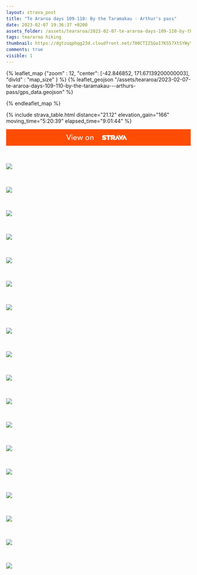 ```yaml
---
layout: strava_post
title: "Te Araroa days 109-110: By the Taramakau - Arthur's pass"
date: 2023-02-07 19:36:37 +0200
assets_folder: /assets/teararoa/2023-02-07-te-araroa-days-109-110-by-the-taramakau---arthurs-pass
tags: teararoa hiking
thumbnail: https://dgtzuqphqg23d.cloudfront.net/700CTIZSGoI7KS57XtSYWyYLO8BKiIrBK8kSim3f1xk-1024x767.jpg
comments: true
visible: 1
---
```



{% leaflet_map {"zoom" : 12,
                  "center": [-42.846852, 171.67139200000003],
                 "divId" : "map_size" } %}
    {% leaflet_geojson "/assets/teararoa/2023-02-07-te-araroa-days-109-110-by-the-taramakau---arthurs-pass/gps_data.geojson" %}

{% endleaflet_map %}





{% include strava_table.html distance="21.12" elevation_gain="166" moving_time="5:20:39" elapsed_time="9:01:44" %}

[![](/assets/strava.jpg)](https://www.strava.com/activities/8524959472)


<br />

![](https://dgtzuqphqg23d.cloudfront.net/700CTIZSGoI7KS57XtSYWyYLO8BKiIrBK8kSim3f1xk-1024x767.jpg)


<br />

![](https://dgtzuqphqg23d.cloudfront.net/TvO7SD2PfwpTkjVNrikgebHR3kCWWnt1uuyplJHf6y0-1024x768.jpg)


<br />

![](https://dgtzuqphqg23d.cloudfront.net/x-heDJjQQbpxpYRr6-8-WMYeYE6K3jwX9sfcWbjLFAA-1024x768.jpg)


<br />

![](https://dgtzuqphqg23d.cloudfront.net/MpsxArXWKfDXseSIeaATMNumeloPBNUJ4Ac8flcijl4-1024x768.jpg)


<br />

![](https://dgtzuqphqg23d.cloudfront.net/F3ZiIwdpuU9PwLSErgO-ZPVI3_79_art-31iAF9hc1c-1024x768.jpg)


<br />

![](https://dgtzuqphqg23d.cloudfront.net/hjwD1pBn-jdTdO14GUVgEFlJzMcNT1xSJEIVT5Glwo8-1024x768.jpg)


<br />

![](https://dgtzuqphqg23d.cloudfront.net/w4JQGp1CLvadJwalPRcjRAhkt9QcklCQ6Z56xrBadfM-1024x768.jpg)


<br />

![](https://dgtzuqphqg23d.cloudfront.net/DatG01TsSlffulMdwXy0HSVPiwvwkjOGY2gShzh8Tc4-1024x768.jpg)


<br />

![](https://dgtzuqphqg23d.cloudfront.net/MbBlHlX-2M4v5jHeib2VYQVnEc2AokoNq4btxV-8YoM-1024x768.jpg)


<br />

![](https://dgtzuqphqg23d.cloudfront.net/C6PHBZNSppalXQjN0w7wFw6za1idVJM6Y2njjBGkmvE-1024x768.jpg)


<br />

![](https://dgtzuqphqg23d.cloudfront.net/4AkM6gbqDZF5buS0do_NpbW8V6w1p6kxP2hn3OH9fuU-1024x768.jpg)


<br />

![](https://dgtzuqphqg23d.cloudfront.net/Ft0EvENnpbq0rhKP7v4wVA1c7kaYycp26Lh9dBdIZ-E-1024x768.jpg)


<br />

![](https://dgtzuqphqg23d.cloudfront.net/QF-1aQdED3OT2rmu_Lo-tI7WEFzA8PAbv-Pe1c0k0Ao-1024x768.jpg)


<br />

![](https://dgtzuqphqg23d.cloudfront.net/w1w82doGxcC1atbnkIjNG0giQZ9WFsWiyP2wC6BlKFU-1024x768.jpg)


<br />

![](https://dgtzuqphqg23d.cloudfront.net/H-6IgRMnG6lddWtdGDuD7rysn_jYJcEOZoUuT62BGTk-768x1024.jpg)


<br />

![](https://dgtzuqphqg23d.cloudfront.net/mGfmo18O4kEebFs81dnQawZ-tOnS_gUzhHQGGT-VFV0-1024x768.jpg)


<br />

![](https://dgtzuqphqg23d.cloudfront.net/qCCsJYCQLXLebz1cXpmu57MmTZLhARObQeLkgxCzAok-1024x767.jpg)


<br />

![](https://dgtzuqphqg23d.cloudfront.net/ZUdcrEejPsT1Ofay9qlOqQkJINJ2UeyJQd5jC1_8lgM-1024x768.jpg)
